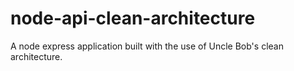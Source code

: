 # node-api-clean-architecture
A node express application built with the use of Uncle Bob's clean architecture.
